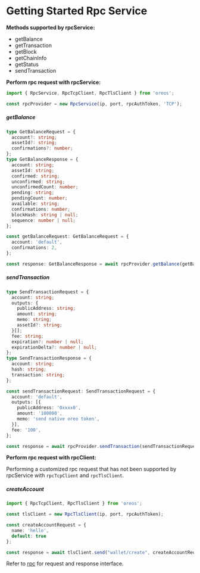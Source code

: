 # Getting Started Rpc Service

**Methods supported by rpcService:**

- getBalance
- getTransaction
- getBlock
- getChainInfo
- getStatus
- sendTransaction

**Perform rpc request with rpcService:**

```typescript
import { RpcService, RpcTcpClient, RpcTlsClient } from 'oreos';

const rpcProvider = new RpcService(ip, port, rpcAuthToken, 'TCP');
```

##### getBalance

```typescript
type GetBalanceRequest = {
  account?: string;
  assetId?: string;
  confirmations?: number;
};
type GetBalanceResponse = {
  account: string;
  assetId: string;
  confirmed: string;
  unconfirmed: string;
  unconfirmedCount: number;
  pending: string;
  pendingCount: number;
  available: string;
  confirmations: number;
  blockHash: string | null;
  sequence: number | null;
};

const getBalanceRequest: GetBalanceRequest = {
  account: 'default',
  confirmations: 2,
};

const response: GetBalanceResponse = await rpcProvider.getBalance(getBalanceRequest);
```

##### sendTransaction

```typescript
type SendTransactionRequest = {
  account: string;
  outputs: {
    publicAddress: string;
    amount: string;
    memo: string;
    assetId?: string;
  }[];
  fee: string;
  expiration?: number | null;
  expirationDelta?: number | null;
};
type SendTransactionResponse = {
  account: string;
  hash: string;
  transaction: string;
};

const sendTransactionRequest: SendTransactionRequest = {
  account: 'default',
  outputs: [{
    publicAddress: '0xxxx0',
    amount: '100000',
    memo: 'send native oreo token',
  }],
  fee: '100',
};

const response = await rpcProvider.sendTransaction(sendTransactionRequest);
```

**Perform rpc request with rpcClient:**

Performing a customized rpc request that has not been supported by rpcService with `rpcTcpClient` and `rpcTlsClient`.

##### createAccount

```typescript
import { RpcTcpClient, RpcTlsClient } from 'oreos';

const tlsClient = new RpcTlsClient(ip, port, rpcAuthToken);

const createAccountRequest = {
  name: 'hello',
  default: true
};

const response = await tlsClient.send("wallet/create", createAccountRequest);
```

Refer to [rpc](https://github.com/iron-fish/ironfish/tree/master/ironfish/src/rpc/routes) for request and response
interface.
